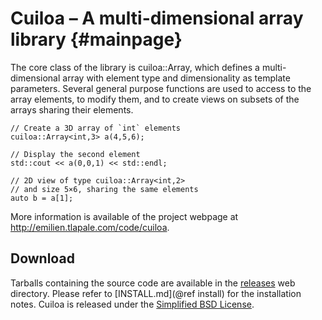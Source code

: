 # Cuiloa – A multi-dimensional array library	{#mainpage}

The core class of the library is cuiloa::Array, which defines a
multi-dimensional array with element type and dimensionality as template
parameters. Several general purpose functions are used to access
to the array elements, to modify them, and to create views on subsets
of the arrays sharing their elements.

~~~
// Create a 3D array of `int` elements
cuiloa::Array<int,3> a(4,5,6);

// Display the second element
std::cout << a(0,0,1) << std::endl;

// 2D view of type cuiloa::Array<int,2>
// and size 5×6, sharing the same elements
auto b = a[1];
~~~

More information is available of the project webpage at
http://emilien.tlapale.com/code/cuiloa.


## Download

Tarballs containing the source code are available in the
[releases](http://emilien.tlapale.com/data/cuiloa) web directory.
Please refer to [INSTALL.md](@ref install) for the installation notes.
Cuiloa is released under the
[Simplified BSD License](http://emilien.tlapale.com/data/licenses/BSD).
